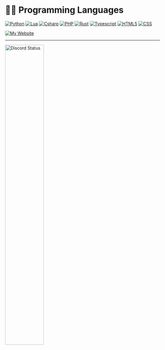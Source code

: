 <!-- --- -->


<!--  ### Visits <3<br>
  <img src="https://profile-counter.glitch.me/diveer/count.svg" />
 -->


<!-- ---  -->
# 👨‍💻 Programming Languages

<!-- <p> -->

 
 <a href="https://github.com/search?l=Python&q=user%3ADiveer1+&type=Repositories"><img alt="Python" src="https://img.shields.io/badge/-Python-blue?style=for-the-badge&logo=python&logoColor=white&color=3776AB"></a>
 <a href="https://github.com/search?l=Lua&q=user%3ADiveer1+&type=Repositories"><img alt="Lua" src="https://img.shields.io/badge/-Lua-blue?style=for-the-badge&logo=lua&logoColor=white&color=2C2D72"></a>
 <a href="https://github.com/search?l=csharp&q=user%3ADiveer1+&type=Repositories"><img alt="Csharp" src="https://img.shields.io/badge/-csharp-blue?style=for-the-badge&logo=csharp&logoColor=white&color=239120"></a>
 <a href="https://github.com/search?l=php&q=user%3ADiveer1+&type=Repositories"><img alt="PHP" src="https://img.shields.io/badge/-php-blue?style=for-the-badge&logo=php&logoColor=white&color=777BB4"></a>
  <a href="https://github.com/search?l=rust&q=user%3ADiveer1+&type=Repositories"><img alt="Rust" src="https://img.shields.io/badge/-rust-blue?style=for-the-badge&logo=rust&logoColor=white&color=000000"></a>
  <a href="https://github.com/search?l=typescript&q=user%3ADiveer1+&type=Repositories"><img alt="Typescript" src="https://img.shields.io/badge/-typescript-blue?style=for-the-badge&logo=typescript&logoColor=white&color=3178C6"></a>
  <a href="https://github.com/search?l=html&q=user%3ADiveer1+&type=Repositories"><img alt="HTML5" src="https://img.shields.io/badge/-html5-blue?style=for-the-badge&logo=html5&logoColor=white&color=E34F26"></a>
  <a href="https://github.com/search?l=css&q=user%3ADiveer1+&type=Repositories"><img alt="CSS" src="https://img.shields.io/badge/CSS-blue?style=for-the-badge&logo=css&logoColor=white"></a>

 <a href="https://diveer.carrd.co/"><img alt="My Website" src="https://img.shields.io/badge/My%20Website-blue?style=for-the-badge&logo=wise&logoColor=white"></a>


---
<a href="https://discord.com/users/619340445692067890" target="_blank">
    <img width="50%" align="left" alt="Discord Status" src="https://lanyard.cnrad.dev/api/619340445692067890">
</a>
<!--
**Yosefbesher/Yosefbesher** is a ✨ _special_ ✨ repository because its `README.md` (this file) appears on your GitHub profile.

Here are some ideas to get you started:

- 🔭 I’m currently working on ...
- 🌱 I’m currently learning ...
- 👯 I’m looking to collaborate on ...
- 🤔 I’m looking for help with ...
- 💬 Ask me about ...
- 📫 How to reach me: ...
- 😄 Pronouns: ...
- ⚡ Fun fact: ...
-->
